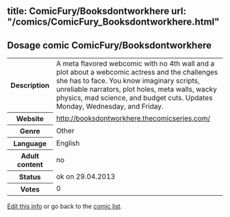 title: ComicFury/Booksdontworkhere
url: "/comics/ComicFury_Booksdontworkhere.html"
---
Dosage comic ComicFury/Booksdontworkhere
-----------------------------------------

<p id="msg"></p>
<script type="text/javascript">
if (window.location.search === '?edit_info_mail=sent_ok') {
  var elem = document.getElementById("msg");
  elem.innerHTML = 'Edited information sucessfully sent for review, which is usually done daily. Thanks!';
  elem.className = 'ok';
}
</script>
<table class="comicinfo">
<tr>
<th>Description</th><td>A meta flavored webcomic with no 4th wall and a plot about a webcomic actress and the challenges she has to face. You know imaginary scripts, unreliable narrators, plot holes, meta walls, wacky physics, mad science, and budget cuts. Updates Monday, Wednesday, and Friday.</td>
</tr>
<tr>
<th>Website</th><td><a href="http://booksdontworkhere.thecomicseries.com/">http://booksdontworkhere.thecomicseries.com/</a></td>
</tr>
<tr>
<th>Genre</th><td>Other</td>
</tr>
<tr>
<th>Language</th><td>English</td>
</tr>
<tr>
<th>Adult content</th><td>no</td>
</tr>
<tr>
<th>Status</th><td>ok on 29.04.2013</td>
</tr>
<tr>
<th>Votes</th><td>0</td>
</tr>
</table>

[Edit this info](ComicFury_Booksdontworkhere_edit.html) or go back to the [comic list](../comic-index.html).
